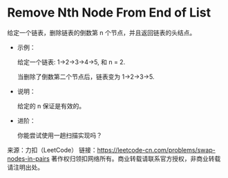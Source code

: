 ﻿# Remove Nth Node From End of List    
给定一个链表，删除链表的倒数第 n 个节点，并且返回链表的头结点。

* 示例：

    给定一个链表: 1->2->3->4->5, 和 n = 2.
    
    当删除了倒数第二个节点后，链表变为 1->2->3->5.
* 说明：

    给定的 n 保证是有效的。
    
* 进阶：

    你能尝试使用一趟扫描实现吗？
    
来源：力扣（LeetCode）
链接：https://leetcode-cn.com/problems/swap-nodes-in-pairs
著作权归领扣网络所有。商业转载请联系官方授权，非商业转载请注明出处。
